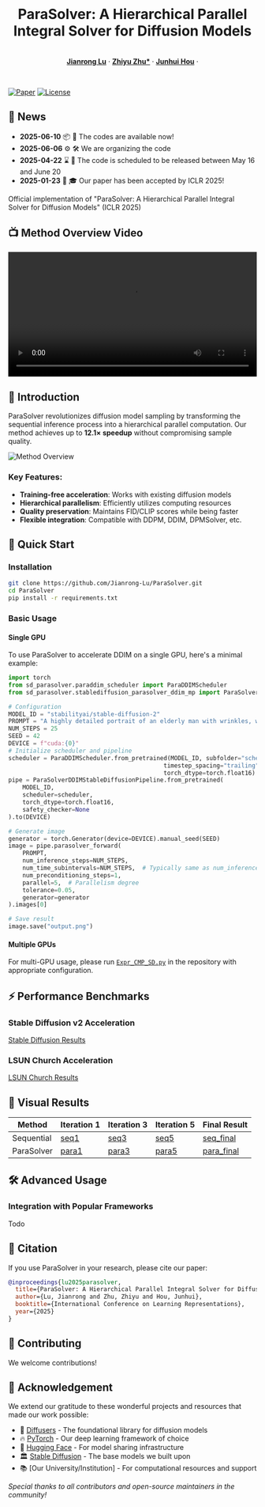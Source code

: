 
<br />
<p align="center">
  <h1 align="center">ParaSolver: A Hierarchical Parallel Integral Solver for Diffusion Models </h1>

  <p align="center">
    <br />
    <a href="https://scholar.google.com/citations?user=k-oe9TUAAAAJ&hl=zh-CN"><strong>Jianrong Lu</strong></a>
    ·
    <a href="https://scholar.google.com/citations?user=d1L0KkoAAAAJ&hl=en"><strong>Zhiyu Zhu*</strong></a>
    ·
    <a href="https://sites.google.com/site/junhuihoushomepage/"><strong>Junhui Hou</strong></a>
    ·
  </p>
</p>

<br />

[![Paper](https://img.shields.io/badge/Paper-ICLR%202025-blue)](https://openreview.net/forum?id=your-paper-id)
[![License](https://img.shields.io/badge/License-MIT-green)](LICENSE)






## 📢 News

- **2025-06-10** 📦 🎉 The codes are available now!
- **2025-06-06** ⚙️ 🛠️ We are organizing the code
- **2025-04-22** ⌛ 📅 The code is scheduled to be released between May 16 and June 20  
- **2025-01-23** 📜 🎓 Our paper has been accepted by ICLR 2025!





Official implementation of "ParaSolver: A Hierarchical Parallel Integral Solver for Diffusion Models" (ICLR 2025)

## 📺 Method Overview Video
<video width="100%" controls>
  <source src="parasolver.mp4" type="video/mp4">
  Your browser does not support the video tag.
</video>

## 🌟 Introduction
ParaSolver revolutionizes diffusion model sampling by transforming the sequential inference process into a hierarchical parallel computation. Our method achieves up to **12.1× speedup** without compromising sample quality.

![Method Overview](method_poster.png)

### Key Features:
- **Training-free acceleration**: Works with existing diffusion models
- **Hierarchical parallelism**: Efficiently utilizes computing resources
- **Quality preservation**: Maintains FID/CLIP scores while being faster
- **Flexible integration**: Compatible with DDPM, DDIM, DPMSolver, etc.

## 🚀 Quick Start

### Installation
```bash
git clone https://github.com/Jianrong-Lu/ParaSolver.git
cd ParaSolver
pip install -r requirements.txt
```

### Basic Usage 

#### Single GPU
To use ParaSolver to accelerate DDIM on a single GPU, here's a minimal example:

```python
import torch
from sd_parasolver.paraddim_scheduler import ParaDDIMScheduler
from sd_parasolver.stablediffusion_parasolver_ddim_mp import ParaSolverDDIMStableDiffusionPipeline

# Configuration
MODEL_ID = "stabilityai/stable-diffusion-2"
PROMPT = "A highly detailed portrait of an elderly man with wrinkles, wearing a traditional woolen hat, cinematic lighting, 8K, ultra-realistic, photorealistic, depth of field, soft shadows, film grain"
NUM_STEPS = 25
SEED = 42
DEVICE = f"cuda:{0}"
# Initialize scheduler and pipeline
scheduler = ParaDDIMScheduler.from_pretrained(MODEL_ID, subfolder="scheduler", 
                                            timestep_spacing="trailing",
                                            torch_dtype=torch.float16)
pipe = ParaSolverDDIMStableDiffusionPipeline.from_pretrained(
    MODEL_ID, 
    scheduler=scheduler, 
    torch_dtype=torch.float16,
    safety_checker=None
).to(DEVICE)

# Generate image
generator = torch.Generator(device=DEVICE).manual_seed(SEED)
image = pipe.parasolver_forward(
    PROMPT,
    num_inference_steps=NUM_STEPS,
    num_time_subintervals=NUM_STEPS,  # Typically same as num_inference_steps
    num_preconditioning_steps=1,
    parallel=5,  # Parallelism degree
    tolerance=0.05,
    generator=generator
).images[0]

# Save result
image.save("output.png")
```

#### Multiple GPUs
For multi-GPU usage, please run [`Expr_CMP_SD.py`](Expr_CMP_SD.py) in the repository with appropriate configuration.

## ⚡ Performance Benchmarks

### Stable Diffusion v2 Acceleration
[Stable Diffusion Results](results/sd2_comparison.png)

### LSUN Church Acceleration
[LSUN Church Results](results/lsun_comparison.png)

## 🎨 Visual Results
| Method | Iteration 1 | Iteration 3 | Iteration 5 | Final Result |
|--------|------------|------------|------------|--------------|
| Sequential | [seq1](visuals/seq_1.png) | [seq3](visuals/seq_3.png) | [seq5](visuals/seq_5.png) | [seq_final](visuals/seq_final.png) |
| ParaSolver | [para1](visuals/para_1.png) | [para3](visuals/para_3.png) | [para5](visuals/para_5.png) | [para_final](visuals/para_final.png) |

## 🛠 Advanced Usage


### Integration with Popular Frameworks
Todo


## 📝 Citation
If you use ParaSolver in your research, please cite our paper:
```bibtex
@inproceedings{lu2025parasolver,
  title={ParaSolver: A Hierarchical Parallel Integral Solver for Diffusion Models},
  author={Lu, Jianrong and Zhu, Zhiyu and Hou, Junhui},
  booktitle={International Conference on Learning Representations},
  year={2025}
}
```

## 🤝 Contributing
We welcome contributions! 




## 🙏 Acknowledgement

We extend our gratitude to these wonderful projects and resources that made our work possible:

- 🌸 [Diffusers](https://huggingface.co/docs/diffusers/index) - The foundational library for diffusion models
- 🔥 [PyTorch](https://pytorch.org/) - Our deep learning framework of choice
- 🤗 [Hugging Face](https://huggingface.co/) - For model sharing infrastructure
- 🏛️ [Stable Diffusion](https://stability.ai/) - The base models we built upon
- 📚 [Our University/Institution] - For computational resources and support

*Special thanks to all contributors and open-source maintainers in the community!*